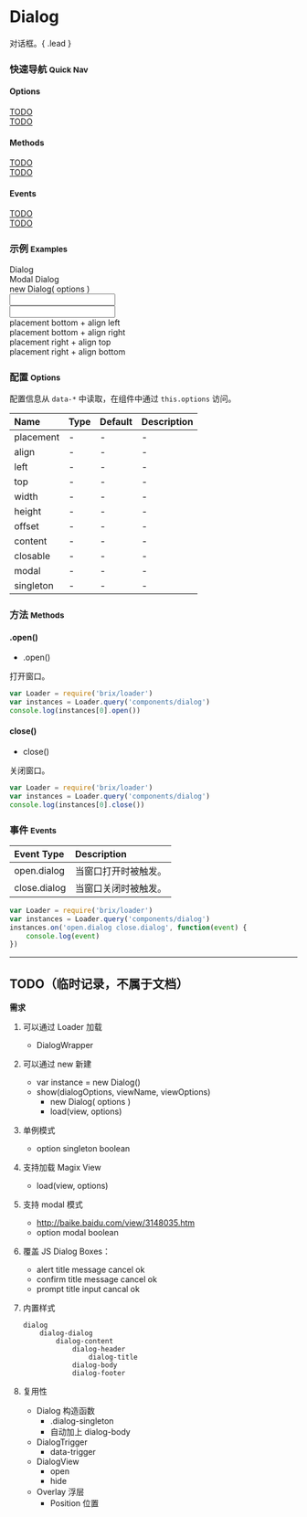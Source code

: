 # Dialog

对话框。{ .lead }

### 快速导航 <small>Quick Nav</small>

<div class="row">
    <div class="col-sm-4">
        <h4>Options</h4>
        <div><a href="">TODO</a></div>
        <div><a href="">TODO</a></div>
    </div>
    <div class="col-sm-4">
        <h4>Methods</h4>
        <div><a href="">TODO</a></div>
        <div><a href="">TODO</a></div>
    </div>
    <div class="col-sm-4">
        <h4>Events</h4>
        <div><a href="">TODO</a></div>
        <div><a href="">TODO</a></div>
    </div>
</div>

### 示例 <small>Examples</small>

<div class="bs-example bs-example-modal">
    <div class="content">
        <div bx-name="components/dialog" bx-click="open" data-content="<div class='dialog-body'>hello<div>" data-placement="bottom" data-align="left" class="btn btn-default">Dialog</div>
        <div bx-name="components/dialog" bx-click="open" data-content="<div class='dialog-body'>hello<div>" data-placement="bottom" data-align="left" data-modal="true" class="btn btn-default">Modal Dialog</div>
        <div class="btn btn-default" bx-click="oepnDialog">new Dialog( options )</div>
    </div>
</div>
<div class="bs-example bs-example-modal">
    <div class="content">
        <input id="inputTrigger" bx-name="components/dialog" bx-focusin="open" bx-focusout="close" data-content="<div class='dialog-body'>hello</div>" data-placement="right" data-align="top" data-closable="false" data-offset="{ top: -10, left: 5 }" data-width="400" type="text" class="form-control w200">
    </div>
</div>
<div class="bs-example bs-example-modal">
    <div class="content">
        <input id="inputTrigger" bx-name="components/dialog" bx-focusin="open" bx-focusout="close" bx-options="{
            content: '\
                <div class=\'dialog-header\'>\
                    <h4 class=\'dialog-title\'>Title</h4>\
                </div>\
                <div class=\'dialog-body\'>\
                    <div>Content</div>\
                </div>\
                <div class=\'dialog-footer\'>\
                    <div>Close</div>\
                </div>\
            ',
            placement: 'right',
            align: 'top',
            closable: false,
            offset: {
                top: -10, 
                left: 5
            },
            width: 400
        }" type="text" class="form-control w200">
    </div>
</div>
<div class="bs-example bs-example-modal">
    <div class="content">
        <div bx-name="components/dialog" bx-click="open" data-placement="bottom" data-align="left" data-width="300" data-content="Bad men live so that they may eat and drink, whereas good men eat and drink so that they may live." class="btn btn-default">placement bottom + align left</div>
        <div bx-name="components/dialog" bx-click="open" data-placement="bottom" data-align="right" data-width="300" data-content="Bad men live so that they may eat and drink, whereas good men eat and drink so that they may live." class="btn btn-default">placement bottom + align right</div>
    </div>
</div>
<div class="bs-example bs-example-modal">
    <div class="content">
        <div bx-name="components/dialog" bx-click="open" data-placement="right" data-align="top" data-width="300" data-content="Bad men live so that they may eat and drink, whereas good men eat and drink so that they may live." class="btn btn-default">placement right + align top</div>
        <div bx-name="components/dialog" bx-click="open" data-placement="right" data-align="bottom" data-width="300" data-content="Bad men live so that they may eat and drink, whereas good men eat and drink so that they may live." class="btn btn-default">placement right + align bottom</div>
    </div>
</div>

<script type="text/javascript">
    require(['brix/loader', 'log'], function(Loader, log) {
        Loader.boot(function() {
            var instances = Loader.query('components/dialog')
            instances.on('show.dialog hide.dialog', function(event) {
                console.log(event.type, event.namespace)
            })
            var $inputTrigger = Loader.query($('#inputTrigger'))[0]
            $inputTrigger.on('show.dialog', function(event) {
                var $content = $inputTrigger.$relatedElement.find('.content')
                Loader.load($content, 'components/spin')
            })
        })
    })
</script>

### 配置 <small>Options</small>

配置信息从 `data-*` 中读取，在组件中通过 `this.options` 访问。

Name | Type | Default | Description
:--- | :--- | :------ | :----------
placement | - | - | -
align | - | - | -
left | - | - | -
top | - | - | -
width | - | - | -
height | - | - | -
offset | - | - | -
content | - | - | -
closable | - | - | -
modal | - | - | -
singleton | - | - | -

### 方法 <small>Methods</small>

#### .open()

* .open()

打开窗口。

```js
var Loader = require('brix/loader')
var instances = Loader.query('components/dialog')
console.log(instances[0].open())
```

#### close()

* close()

关闭窗口。

```js
var Loader = require('brix/loader')
var instances = Loader.query('components/dialog')
console.log(instances[0].close())
```

### 事件 <small>Events</small>

Event Type | Description
:--------- | :----------
open.dialog | 当窗口打开时被触发。
close.dialog | 当窗口关闭时被触发。

```js
var Loader = require('brix/loader')
var instances = Loader.query('components/dialog')
instances.on('open.dialog close.dialog', function(event) {
    console.log(event)
})
```

---

## TODO（临时记录，不属于文档）

**需求**

1. 可以通过 Loader 加载
    * DialogWrapper
2. 可以通过 new 新建 
    * var instance = new Dialog()
    * show(dialogOptions, viewName, viewOptions)
        * new Dialog( options )
        * load(view, options)
3. 单例模式
    * option singleton boolean
4. 支持加载 Magix View
    * load(view, options)
5. 支持 modal 模式
    * http://baike.baidu.com/view/3148035.htm
    * option modal boolean
6. 覆盖 JS Dialog Boxes：
    * alert       title message cancel ok
    * confirm     title message cancel ok
    * prompt      title input cancal  ok
7. 内置样式
    ```
    dialog
        dialog-dialog
            dialog-content
                dialog-header
                    dialog-title
                dialog-body
                dialog-footer
    ```
8. 复用性

    * Dialog 构造函数
        * .dialog-singleton
        * 自动加上 dialog-body
    * DialogTrigger
        * data-trigger
    * DialogView
        * open
        * hide
    * Overlay 浮层
        * Position 位置




